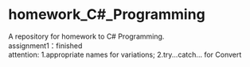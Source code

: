 # homework_C#_Programming
A repository for homework to C# Programming.<br/>
assignment1：finished<br/>
  attention: 1.appropriate names for variations;
             2.try...catch... for Convert
